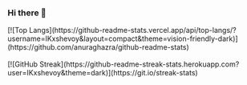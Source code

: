 ### Hi there 👋
<div style="width: 100%;">
  [![Top Langs](https://github-readme-stats.vercel.app/api/top-langs/?username=IKxshevoy&layout=compact&theme=vision-friendly-dark)](https://github.com/anuraghazra/github-readme-stats)
</div>
<br>
<div style="width: 100%;">
  [![GitHub Streak](https://github-readme-streak-stats.herokuapp.com?user=IKxshevoy&theme=dark)](https://git.io/streak-stats)
</div>

